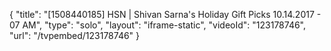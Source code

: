 {
    "title": "[1508440185] HSN | Shivan Sarna's Holiday Gift Picks 10.14.2017 - 07 AM",
    "type": "solo",
    "layout": "iframe-static",
    "videoId": "123178746",
    "url": "\/tvpembed\/123178746"
}